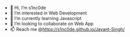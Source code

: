- 👋 Hi, I’m s1nc0de
- 👀 I’m interested in Web Development
- 🌱 I’m currently learning Javascript 
- 💞️ I’m looking to collaborate on Web App
- 📫 Reach me @https://s1nc0de.github.io/Jayant-Singh/

<!---
S1NC0DE/S1NC0DE is a ✨ special ✨ repository because its `README.md` (this file) appears on your GitHub profile.
You can click the Preview link to take a look at your changes.
--->
